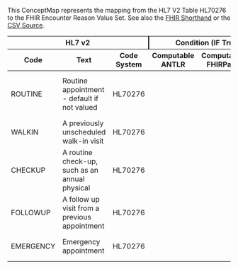 
This ConceptMap represents the mapping from the HL7 V2 Table HL70276 to the FHIR Encounter Reason Value Set. See also the <a href='https://github.com/HL7/v2-to-fhir/blob/master/tank/Table HL70276 to Encounter Reason.fsh'>FHIR Shorthand</a> or the <a href='https://github.com/HL7/v2-to-fhir/blob/master/mappings/codesystems/HL7 Concept Map_ AppointmentReason - Sheet1.csv'>CSV Source</a>.
<table class='grid'><thead>
<tr><th colspan='3' style='border-right: 2px solid black;'>HL7 v2</th><th colspan='3' style='border-right: 2px solid black;'>Condition (IF True, args)</th><th colspan='4'>HL7 FHIR</th><th rowspan='2'>Comments</th></tr>
<tr><th>Code</th><th>Text</th><th>Code System</th><th>Computable ANTLR</th><th>Computable FHIRPath</th><th>Narrative</th><th>Code</th><th>Proposed Extension</th><th>Display</th><th>Code System</th></tr></thead>
<tbody>
<tr><td>ROUTINE</td><td>Routine appointment - default if not valued</td><td style='border-right: 2px'>HL70276</td><td></td><td></td><td style='border-right: 2px'></td><td>3780001</td><td></td><td>Routine patient disposition, no follow-up planned</td><td><a href='https://hl7.org/fhir/R4/codesystem-ValueSet/encounter-reason.html'>http://hl7.org/fhir/ValueSet/encounter-reason</a></td><td></td></tr>
<tr><td>WALKIN</td><td>A previously unscheduled walk-in visit</td><td style='border-right: 2px'>HL70276</td><td></td><td></td><td style='border-right: 2px'></td><td></td><td></td><td></td><td></td><td></td></tr>
<tr><td>CHECKUP</td><td>A routine check-up, such as an annual physical</td><td style='border-right: 2px'>HL70276</td><td></td><td></td><td style='border-right: 2px'></td><td>866149003</td><td></td><td>Annual visit (procedure)</td><td><a href='https://hl7.org/fhir/R4/codesystem-ValueSet/encounter-reason.html'>http://hl7.org/fhir/ValueSet/encounter-reason</a></td><td></td></tr>
<tr><td>FOLLOWUP</td><td>A follow up visit from a previous appointment</td><td style='border-right: 2px'>HL70276</td><td></td><td></td><td style='border-right: 2px'></td><td>185389009</td><td></td><td>Follow-up visit (procedure)</td><td><a href='https://hl7.org/fhir/R4/codesystem-ValueSet/encounter-reason.html'>http://hl7.org/fhir/ValueSet/encounter-reason</a></td><td></td></tr>
<tr><td>EMERGENCY</td><td>Emergency appointment</td><td style='border-right: 2px'>HL70276</td><td></td><td></td><td style='border-right: 2px'></td><td>373110003</td><td></td><td>Emergency procedure (procedure)</td><td><a href='https://hl7.org/fhir/R4/codesystem-ValueSet/encounter-reason.html'>http://hl7.org/fhir/ValueSet/encounter-reason</a></td><td></td></tr>
</tbody></table>
